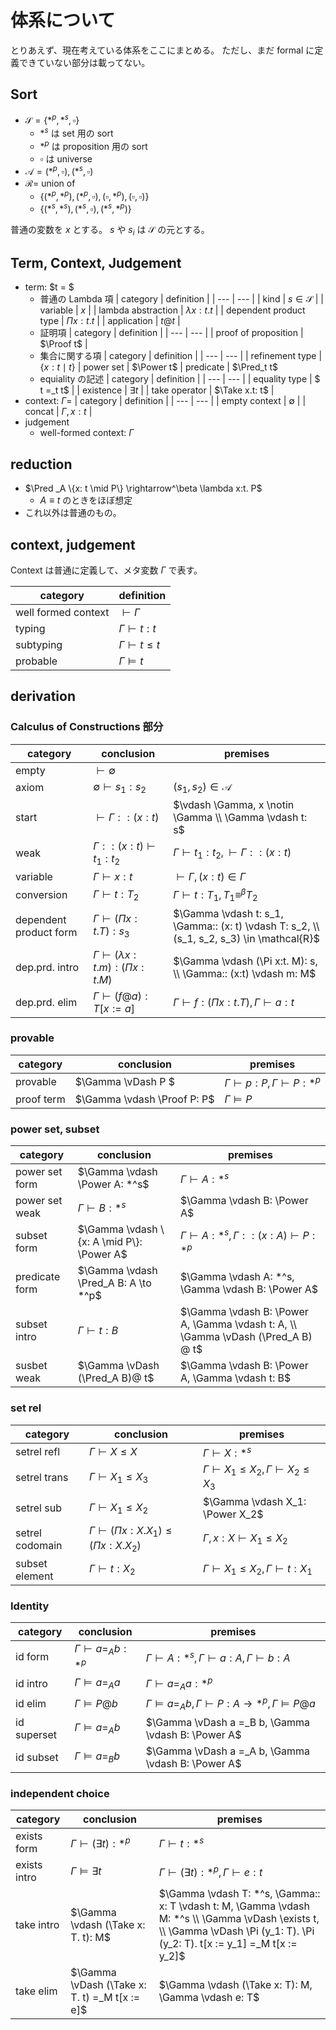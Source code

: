 # 体系について
とりあえず、現在考えている体系をここにまとめる。
ただし、まだ formal に定義できていない部分は載ってない。

## Sort
- $\mathcal{S} = \{*^p, *^s, \square\}$
    - $*^s$ は set 用の sort
    - $*^p$ は proposition 用の sort
    - $\square$ は universe 
- $\mathcal{A} = {(*^p, \square), (*^s, \square)}$
- $\mathcal{R} =$ union of
    - $\{(*^p, *^p), (*^p, \square), (\square, *^p), (\square, \square)\}$
    - $\{(*^s, *^s), (*^s, \square), (*^s, *^p)\}$

普通の変数を $x$ とする。
$s$ や $s_i$ は $\mathcal{S}$ の元とする。

## Term, Context, Judgement

- term: $t = $
    - 普通の Lambda 項
        | category | definition |
        | --- | --- |
        | kind | $s \in \mathcal{S}$ |
        | variable | $x$ |
        | lambda abstraction | $\lambda x: t. t$ |
        | dependent product type | $\Pi x: t. t$ |
        | application | $t @ t$ |
    - 証明項
        | category | definition |
        | --- | --- |
        | proof of proposition | $\Proof t$ |
    - 集合に関する項
        | category | definition |
        | --- | --- |
        | refinement type | $\{x: t \mid t\}$
        | power set | $\Power t$
        | predicate | $\Pred_t t$
    - equiality の記述
        | category | definition |
        | --- | --- |
        | equality type | $ t =_t t$ |
        | existence | $\exists t$ |
        | take operator | $\Take x.t: t$ |
- context: $\Gamma=$
    | category | definition |
    | --- | --- |
    | empty context | $\emptyset$ |
    | concat | $\Gamma, x:t$ |
- judgement
    - well-formed context: $\Gamma$

## reduction
- $\Pred _A \{x: t \mid P\} \rightarrow^\beta \lambda x:t. P$
    - $A \equiv t$ のときをほぼ想定
- これ以外は普通のもの。

## context, judgement
Context は普通に定義して、メタ変数 $\Gamma$ で表す。

| category | definition |
| --- | --- |
| well formed context | $\vdash \Gamma$ |
| typing | $\Gamma \vdash t: t$ |
| subtyping | $\Gamma \vdash t \leq t$ |
| probable | $\Gamma \vDash t$ |

## derivation
### Calculus of Constructions 部分
| category | conclusion | premises |
| --- | --- | --- |
| empty | $\vdash \emptyset$ | |
| axiom | $\emptyset \vdash s_1: s_2$ | $(s_1, s_2) \in \mathcal{A}$ |
| start | $\vdash \Gamma::(x: t)$ | $\vdash \Gamma, x \notin \Gamma \\ \Gamma \vdash t: s$ |
| weak | $\Gamma :: (x: t) \vdash t_1: t_2$ | $\Gamma \vdash t_1: t_2, \vdash \Gamma :: (x: t)$ |
| variable | $\Gamma \vdash x: t$ | $\vdash \Gamma, (x:t) \in \Gamma$ |
| conversion | $\Gamma \vdash t: T_2$ | $\Gamma \vdash t: T_1, T_1 \equiv^\beta T_2$ |
| dependent product form | $\Gamma \vdash (\Pi x:t. T): s_3$ | $\Gamma \vdash t: s_1, \Gamma:: (x: t) \vdash T: s_2, \\ (s_1, s_2, s_3) \in \mathcal{R}$
| dep.prd. intro | $\Gamma \vdash (\lambda x:t.m): (\Pi x:t.M)$ | $\Gamma \vdash (\Pi x:t. M): s, \\ \Gamma:: (x:t) \vdash m: M$ |
| dep.prd. elim | $\Gamma \vdash (f @ a): T[x := a]$ | $\Gamma \vdash f: (\Pi x: t. T), \Gamma \vdash a: t$ | 

### provable
| category | conclusion | premises |
| --- | --- | --- |
| provable | $\Gamma \vDash P $ | $\Gamma \vdash p: P, \Gamma \vdash P: *^p$ |
| proof term | $\Gamma \vdash \Proof P: P$ | $\Gamma \vDash P$ |

### power set, subset
| category | conclusion | premises |
| --- | --- | --- |
| power set form | $\Gamma \vdash \Power A: *^s$ | $\Gamma \vdash A: *^s$ |
| power set weak | $\Gamma \vdash B: *^s$ | $\Gamma \vdash B: \Power A$ |
| subset form | $\Gamma \vdash \{x: A \mid P\}: \Power A$ | $\Gamma \vdash A: *^s, \Gamma:: (x: A) \vdash P: *^p$ |
| predicate form | $\Gamma \vdash \Pred_A B: A \to *^p$ | $\Gamma \vdash A: *^s, \Gamma \vdash B: \Power A$ |
| subset intro | $\Gamma \vdash t: B$ | $\Gamma \vdash B: \Power A, \Gamma \vdash t: A, \\ \Gamma \vDash (\Pred_A B) @ t$ |
| susbet weak | $\Gamma \vDash (\Pred_A B)@ t$ | $\Gamma \vdash B: \Power A, \Gamma \vdash t: B$ |

### set rel
| category | conclusion | premises |
| --- | --- | --- |
| setrel refl | $\Gamma \vdash X \leq X$ | $\Gamma \vdash X: *^s$ |
| setrel trans | $\Gamma \vdash X_1 \leq X_3$ | $\Gamma \vdash X_1 \leq X_2, \Gamma \vdash X_2 \leq X_3$ | 
| setrel sub | $\Gamma \vdash X_1 \leq X_2$ | $\Gamma \vdash X_1: \Power X_2$ |
| setrel codomain | $\Gamma \vdash (\Pi x: X. X_1) \leq (\Pi x: X. X_2)$ | $\Gamma, x: X \vdash X_1 \leq X_2$ |
| subset element | $\Gamma \vdash t: X_2$ | $\Gamma \vdash X_1 \leq X_2, \Gamma \vdash t: X_1$ |

### Identity
| category | conclusion | premises |
| --- | --- | --- |
| id form | $\Gamma \vdash a =_A b: *^p$ | $\Gamma \vdash A: *^s, \Gamma \vdash a: A, \Gamma \vdash b: A$ |
| id intro | $\Gamma \vDash a =_A a$ | $\Gamma \vdash a =_A a: *^p$ |
| id elim | $\Gamma \vDash P @ b$ | $\Gamma \vDash a =_A b, \Gamma \vdash P: A \to *^p, \Gamma \vDash P @ a$ |
| id superset | $\Gamma \vDash a =_A b$ | $\Gamma \vDash a =_B b, \Gamma \vdash B: \Power A$ |
| id subset | $\Gamma \vDash a =_B b$ | $\Gamma \vDash a =_A b, \Gamma \vdash B: \Power A$ |

### independent choice
| category | conclusion | premises |
| --- | --- | --- |
| exists form | $\Gamma \vdash (\exists t): *^p$ | $\Gamma \vdash t: *^s$ |
| exists intro | $\Gamma \vDash \exists t$ | $\Gamma \vdash (\exists t): *^p, \Gamma  \vdash e: t$ |
| take intro | $\Gamma \vdash (\Take x: T. t): M$ | $\Gamma \vdash T: *^s, \Gamma:: x: T \vdash t: M, \Gamma \vdash M: *^s \\ \Gamma \vDash \exists t, \\ \Gamma \vDash \Pi (y_1: T). \Pi (y_2: T). t[x := y_1] =_M t[x := y_2]$ |
| take elim | $\Gamma \vDash (\Take x: T. t) =_M t[x := e]$ | $\Gamma \vdash (\Take x: T): M, \Gamma \vdash e: T$
